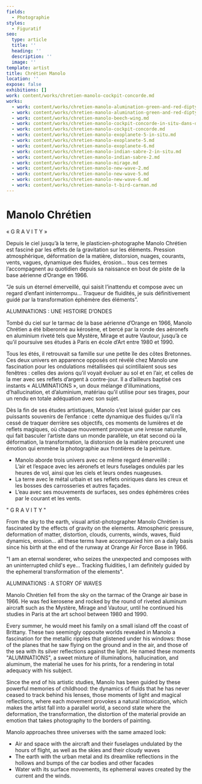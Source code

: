 ```yaml
---
fields:
  - Photographie
styles:
  - Figuratif
seo:
  type: article
  title: ''
  heading: ''
  description: ''
  image: ''
template: artist
title: Chrétien Manolo
location: ''
expose: false
exhibitions: []
work: content/works/chretien-manolo-cockpit-concorde.md
works:
  - work: content/works/chretien-manolo-alumination-green-and-red-diptyque-in-situ.md
  - work: content/works/chretien-manolo-alumination-green-and-red-diptyque.md
  - work: content/works/chretien-manolo-beech-wing.md
  - work: content/works/chretien-manolo-cockpit-concorde-in-situ-dans-des-bureaux.md
  - work: content/works/chretien-manolo-cockpit-concorde.md
  - work: content/works/chretien-manolo-exoplanete-5-in-situ.md
  - work: content/works/chretien-manolo-exoplanete-5.md
  - work: content/works/chretien-manolo-exoplanete-6.md
  - work: content/works/chretien-manolo-indian-sabre-2-in-situ.md
  - work: content/works/chretien-manolo-indian-sabre-2.md
  - work: content/works/chretien-manolo-mirage.md
  - work: content/works/chretien-manolo-new-wave-2.md
  - work: content/works/chretien-manolo-new-wave-5.md
  - work: content/works/chretien-manolo-new-wave-6.md
  - work: content/works/chretien-manolo-t-bird-carman.md
---
```

# Manolo Chrétien

« G R A V I T Y »

Depuis le ciel jusqu’à la terre, le plasticien-photographe Manolo Chrétien est fasciné par les effets de la gravitation sur les éléments. Pression atmosphérique, déformation de la matière, distorsion, nuages, courants, vents, vagues, dynamique des fluides, érosion… tous ces termes l’accompagnent au quotidien depuis sa naissance en bout de piste de la base aérienne d’Orange en 1966.

“Je suis un éternel émerveillé, qui saisit l’inattendu et compose avec un regard d’enfant ininterrompu… Traqueur de fluidités, je suis définitivement guidé par la transformation éphémère des éléments”.

ALUMINATIONS : UNE HISTOIRE D’ONDES

Tombé du ciel sur le tarmac de la base aérienne d’Orange en 1966, Manolo Chrétien a été biberonné au kérosène, et bercé par la ronde des aéronefs en aluminium riveté tels que Mystère, Mirage et autre Vautour, jusqu’à ce qu’il poursuive ses études à Paris en école d’Art entre 1980 et 1990.

Tous les étés, il retrouvait sa famille sur une petite île des côtes Bretonnes. Ces deux univers en apparence opposés ont révélé chez Manolo une fascination pour les ondulations métallisées qui scintillaient sous ses fenêtres : celles des avions qu’il voyait évoluer au sol et en l’air, et celles de la mer avec ses reflets d’argent à contre-jour. Il a d’ailleurs baptisé ces instants « ALUMINATIONS », un doux mélange d’illuminations, d’hallucination, et d’aluminium, matériau qu’il utilise pour ses tirages, pour un rendu en totale adéquation avec son sujet.

Dès la fin de ses études artistiques, Manolo s’est laissé guider par ces puissants souvenirs de l’enfance : cette dynamique des fluides qu’il n’a cessé de traquer derrière ses objectifs, ces moments de lumières et de reflets magiques, où chaque mouvement provoque une ivresse naturelle, qui fait basculer l’artiste dans un monde parallèle, un état second où la déformation, la transformation, la distorsion de la matière procurent une émotion qui emmène la photographie aux frontières de la peinture.

* Manolo aborde trois univers avec ce même regard émerveillé :  
  L’air et l’espace avec les aéronefs et leurs fuselages ondulés par les heures de vol, ainsi que les ciels et leurs ondes nuageuses.
* La terre avec le métal urbain et ses reflets oniriques dans les creux et les bosses des carrosseries et autres façades.
* L’eau avec ses mouvements de surfaces, ses ondes éphémères crées par le courant et les vents.

" G R A V I T Y "

From the sky to the earth, visual artist-photographer Manolo Chrétien is fascinated by the effects of gravity on the elements. Atmospheric pressure, deformation of matter, distortion, clouds, currents, winds, waves, fluid dynamics, erosion... all these terms have accompanied him on a daily basis since his birth at the end of the runway at Orange Air Force Base in 1966.

"I am an eternal wonderer, who seizes the unexpected and composes with an uninterrupted child's eye... Tracking fluidities, I am definitely guided by the ephemeral transformation of the elements".

ALUMINATIONS : A STORY OF WAVES

Manolo Chrétien fell from the sky on the tarmac of the Orange air base in 1966. He was fed kerosene and rocked by the round of riveted aluminum aircraft such as the Mystère, Mirage and Vautour, until he continued his studies in Paris at the art school between 1980 and 1990.

Every summer, he would meet his family on a small island off the coast of Brittany. These two seemingly opposite worlds revealed in Manolo a fascination for the metallic ripples that glistened under his windows: those of the planes that he saw flying on the ground and in the air, and those of the sea with its silver reflections against the light. He named these moments "ALUMINATIONS", a sweet mixture of illuminations, hallucination, and aluminum, the material he uses for his prints, for a rendering in total adequacy with his subject.

Since the end of his artistic studies, Manolo has been guided by these powerful memories of childhood: the dynamics of fluids that he has never ceased to track behind his lenses, those moments of light and magical reflections, where each movement provokes a natural intoxication, which makes the artist fall into a parallel world, a second state where the deformation, the transformation, the distortion of the material provide an emotion that takes photography to the borders of painting.

Manolo approaches three universes with the same amazed look: 

* Air and space with the aircraft and their fuselages undulated by the hours of flight, as well as the skies and their cloudy waves 
* The earth with the urban metal and its dreamlike reflections in the hollows and bumps of the car bodies and other facades 
* Water with its surface movements, its ephemeral waves created by the current and the winds.
